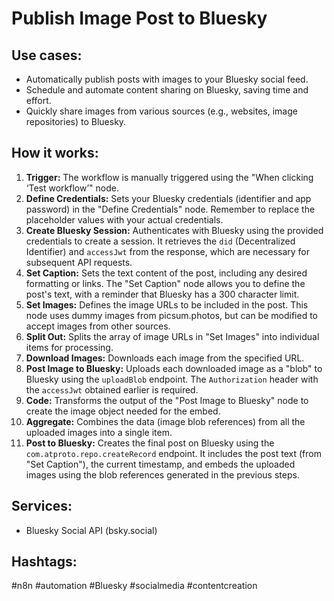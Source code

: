 # Publish Image Post to Bluesky

## Use cases:
- Automatically publish posts with images to your Bluesky social feed.
- Schedule and automate content sharing on Bluesky, saving time and effort.
- Quickly share images from various sources (e.g., websites, image repositories) to Bluesky.

## How it works:
1. **Trigger:** The workflow is manually triggered using the "When clicking ‘Test workflow’" node.
2. **Define Credentials:** Sets your Bluesky credentials (identifier and app password) in the "Define Credentials" node. Remember to replace the placeholder values with your actual credentials.
3. **Create Bluesky Session:** Authenticates with Bluesky using the provided credentials to create a session. It retrieves the `did` (Decentralized Identifier) and `accessJwt` from the response, which are necessary for subsequent API requests.
4. **Set Caption:** Sets the text content of the post, including any desired formatting or links. The "Set Caption" node allows you to define the post's text, with a reminder that Bluesky has a 300 character limit.
5. **Set Images:** Defines the image URLs to be included in the post. This node uses dummy images from picsum.photos, but can be modified to accept images from other sources.
6. **Split Out:** Splits the array of image URLs in "Set Images" into individual items for processing.
7. **Download Images:** Downloads each image from the specified URL.
8. **Post Image to Bluesky:** Uploads each downloaded image as a "blob" to Bluesky using the `uploadBlob` endpoint. The `Authorization` header with the `accessJwt` obtained earlier is required.
9. **Code:** Transforms the output of the "Post Image to Bluesky" node to create the image object needed for the embed.
10. **Aggregate:** Combines the data (image blob references) from all the uploaded images into a single item.
11. **Post to Bluesky:** Creates the final post on Bluesky using the `com.atproto.repo.createRecord` endpoint.  It includes the post text (from "Set Caption"), the current timestamp, and embeds the uploaded images using the blob references generated in the previous steps.

## Services:
- Bluesky Social API (bsky.social)

## Hashtags:
#n8n #automation #Bluesky #socialmedia #contentcreation
